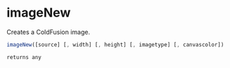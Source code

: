 # imageNew

 Creates a ColdFusion image.

```javascript
imageNew([source] [, width] [, height] [, imagetype] [, canvascolor])
```

```javascript
returns any
```
